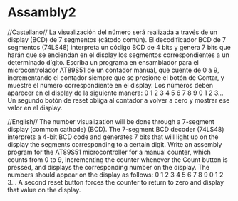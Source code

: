 # Assambly2

//Castellano//
La visualización del número será realizada a través de un display (BCD) de 7 segmentos (cátodo común). El decodificador BCD de 7 segmentos (74LS48) interpreta un código BCD de 4 bits y genera 7 bits que harán que se enciendan en el display los segmentos correspondientes a un determinado dígito. Escriba un programa en ensamblador para el microcontrolador AT89S51 de un contador manual, que cuente de 0 a 9, incrementando el contador siempre que se presione el botón de Contar, y muestre el número correspondiente en el display. Los números deben aparecer en el display de la siguiente manera: 0 1 2 3 4 5 6 7 8 9 0 1 2 3... Un segundo botón de reset obliga al contador a volver a cero y mostrar ese valor en el display.

//English//
The number visualization will be done through a 7-segment display (common cathode) (BCD). The 7-segment BCD decoder (74LS48) interprets a 4-bit BCD code and generates 7 bits that will light up on the display the segments corresponding to a certain digit. Write an assembly program for the AT89S51 microcontroller for a manual counter, which counts from 0 to 9, incrementing the counter whenever the Count button is pressed, and displays the corresponding number on the display. The numbers should appear on the display as follows: 0 1 2 3 4 5 6 7 8 9 0 1 2 3... A second reset button forces the counter to return to zero and display that value on the display.
